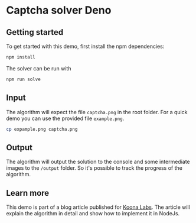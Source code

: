 # Captcha solver Deno


## Getting started

To get started with this demo, first install the npm dependencies:

```bash
npm install
```

The solver can be run with 

```bash
npm run solve
```

## Input
The algorithm will expect the file `captcha.png` in the root folder. For a quick demo you can use the provided file `example.png`.

```bash
cp expample.png captcha.png
```

## Output
The algorithm will output the solution to the console and some intermediate images to the `/output` folder. So it's possible to track the progress of the algorithm.

## Learn more
This demo is part of a blog article published for [Koona Labs](https://koona-labs.deblog/solving-the-aws-car-path-captcha). The article will explain the algorithm in detail and show how to implement it in NodeJs.
